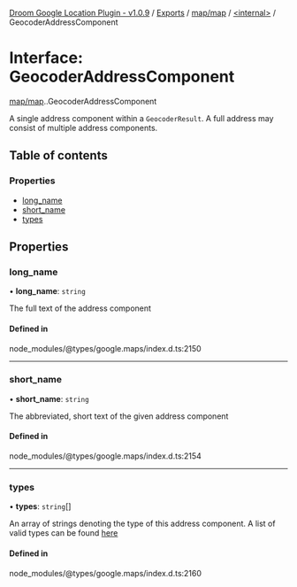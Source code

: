 [Droom Google Location Plugin - v1.0.9](../README.md) / [Exports](../modules.md) / [map/map](../modules/map_map.md) / [<internal\>](../modules/map_map._internal_.md) / GeocoderAddressComponent

# Interface: GeocoderAddressComponent

[map/map](../modules/map_map.md).[<internal>](../modules/map_map._internal_.md).GeocoderAddressComponent

A single address component within a <code>GeocoderResult</code>. A full
address may consist of multiple address components.

## Table of contents

### Properties

- [long\_name](map_map._internal_.GeocoderAddressComponent.md#long_name)
- [short\_name](map_map._internal_.GeocoderAddressComponent.md#short_name)
- [types](map_map._internal_.GeocoderAddressComponent.md#types)

## Properties

### long\_name

• **long\_name**: `string`

The full text of the address component

#### Defined in

node_modules/@types/google.maps/index.d.ts:2150

___

### short\_name

• **short\_name**: `string`

The abbreviated, short text of the given address component

#### Defined in

node_modules/@types/google.maps/index.d.ts:2154

___

### types

• **types**: `string`[]

An array of strings denoting the type of this address component. A list
of valid types can be found <a
href="https://developers.google.com/maps/documentation/javascript/geocoding#GeocodingAddressTypes">here</a>

#### Defined in

node_modules/@types/google.maps/index.d.ts:2160
